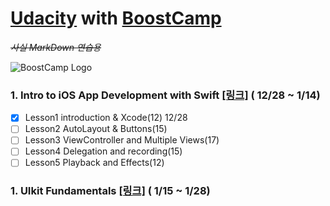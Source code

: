 # [Udacity](https://www.udacity.com) with [BoostCamp](http://boostcamp.connect.or.kr) 
 ~~*사실 MarkDown 연습용*~~


![BoostCamp Logo](https://github.com/newinh/Udacity/blob/master/bc_img.png)

### 1. Intro to iOS App Development with Swift [[링크]](https://www.udacity.com/course/intro-to-ios-app-development-with-swift--ud585) ( 12/28 ~ 1/14)

 - [x] Lesson1 introduction & Xcode(12) 12/28 
 - [ ] Lesson2 AutoLayout & Buttons(15)
 - [ ] Lesson3 ViewController and Multiple Views(17)
 - [ ] Lesson4 Delegation and recording(15) 
 - [ ] Lesson5 Playback and Effects(12)

### 1. UIkit Fundamentals [[링크]](https://www.udacity.com/course/uikit-fundamentals--ud788) ( 1/15 ~ 1/28)

